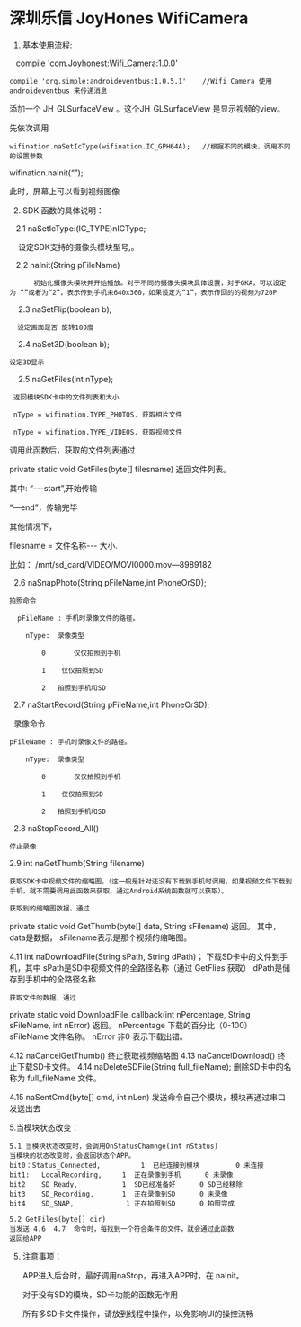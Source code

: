# 深圳乐信 JoyHones WifiCamera 

1. 基本使用流程:   

    compile 'com.Joyhonest:Wifi_Camera:1.0.0'
    
    compile 'org.simple:androideventbus:1.0.5.1'    //Wifi_Camera 使用  androideventbus 来传递消息
    
  添加一个 JH_GLSurfaceView 。这个JH_GLSurfaceView 是显示视频的view。
  
 先依次调用
 
	wifination.naSetIcType(wifination.IC_GPH64A);   //根据不同的模块，调用不同的设置参数
 
 wifination.naInit(“”);

 此时，屏幕上可以看到视频图像

2.  SDK 函数的具体说明：
	
    2.1	naSetIcType:(IC_TYPE)nICType;
	
     设定SDK支持的摄像头模块型号,。

    2.2 naInit(String pFileName)
    
          初始化摄像头模块并开始播放。对于不同的摄像头模块具体设置，对于GKA，可以设定为 “”或者为“2”，表示传到手机未640x360，如果设定为“1”，表示传回的的视频为720P


     2.3  naSetFlip(boolean b);
     
	  设定画面是否 旋转180度

     2.4 naSet3D(boolean b);
     
 	设定3D显示

     2.5  naGetFiles(int nType);
     
	 返回模块SDK卡中的文件列表和大小
  
	 nType = wifination.TYPE_PHOTOS. 获取相片文件
  
	 nType = wifination.TYPE_VIDEOS. 获取视频文件
  
  
  调用此函数后，获取的文件列表通过 

  private static void GetFiles(byte[] filesname)   返回文件列表。

  其中: “---start”,开始传输
  
  “—end”，传输完毕
  
  其他情况下，
  
  filesname = 文件名称--- 大小.
  
   比如： /mnt/sd_card/VIDEO/MOVI0000.mov—8989182
   



   2.6 naSnapPhoto(String pFileName,int PhoneOrSD);

 	拍照命令
  
	  pFileName : 手机时录像文件的路径。
   
    	nType:  录像类型
     
		    0   	仅仅拍照到手机
      
		    1    仅仅拍照到SD
      
		    2 	拍照到手机和SD
      

   2.7  naStartRecord(String pFileName,int PhoneOrSD);	
   
   	录像命令
    
	pFileName : 手机时录像文件的路径。
 
    	nType:  录像类型
     
		    0   	仅仅拍照到手机
      
		    1    仅仅拍照到SD
      
		    2 	拍照到手机和SD
      


   2.8 naStopRecord_All()
   
   	停止录像

2.9 int naGetThumb(String filename)

	获取SDK卡中视频文件的缩略图。（这一般是针对还没有下载到手机时调用，如果视频文件下载到手机，就不需要调用此函数来获取，通过Android系统函数就可以获取）。
      
	获取到的缩略图数据，通过 
private static void GetThumb(byte[] data, String sFilename) 返回。
其中，data是数据， sFilename表示是那个视频的缩略图。

4.11    int naDownloadFile(String sPath, String dPath)；
	下载SD卡中的文件到手机，其中
	sPath是SD中视频文件的全路径名称（通过 GetFlies 获取）
	dPath是储存到手机中的全路径名称
	 
	获取文件的数据，通过
private static void DownloadFile_callback(int nPercentage, String sFileName, int nError) 返回。
	nPercentage    下载的百分比（0-100）
	sFileName		文件名称。
	nError		非0   表示下载出错。
	
4.12  naCancelGetThumb()
	终止获取视频缩略图
4.13  naCancelDownload()
	终止下载SD卡文件。
4.14   naDeleteSDFile(String full_fileName);
          删除SD卡中的名称为 full_fileName 文件。

4.15   naSentCmd(byte[] cmd, int nLen)
	发送命令自己个模块，模块再通过串口发送出去
	 

5.当模块状态改变：

	5.1 当模块状态改变时，会调用OnStatusChamnge(int nStatus)
	当模块的状态改变时，会返回状态个APP。
	bit0：Status_Connected,          1  已经连接到模块         0 未连接
	bit1:   LocalRecording,		1  正在录像到手机		0 未录像 
	bit2    SD_Ready,			1  SD已经准备好		0 SD已经移除
	bit3    SD_Recording,		1  正在录像到SD		0 未录像   
	bit4    SD_SNAP,			 1 正在拍照到SD		0 拍照完成

	5.2 GetFiles(byte[] dir)
	当发送 4.6  4.7  命令时，每找到一个符合条件的文件，就会通过此函数
	返回给APP
   
          
5. 注意事项：

     APP进入后台时，最好调用naStop，再进入APP时，在 naInit。	

    对于没有SD的模块，SD卡功能的函数无作用

    所有多SD卡文件操作，请放到线程中操作，以免影响UI的操控流畅

